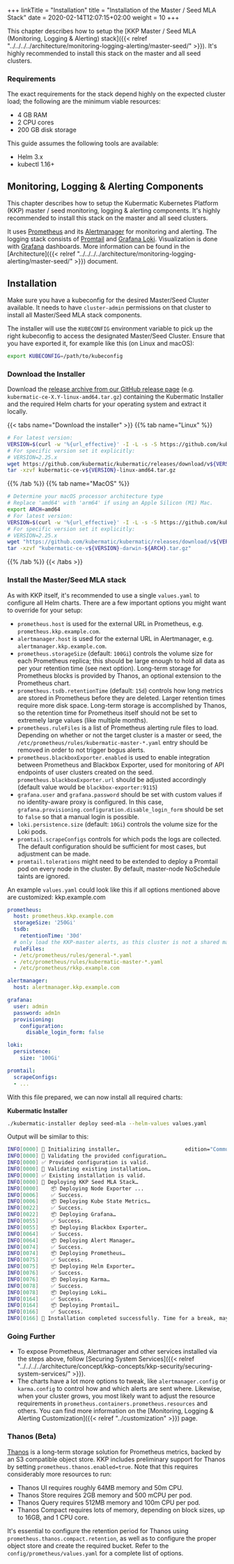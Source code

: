 +++
linkTitle = "Installation"
title = "Installation of the Master / Seed MLA Stack"
date = 2020-02-14T12:07:15+02:00
weight = 10
+++

This chapter describes how to setup the [KKP Master / Seed MLA (Monitoring, Logging & Alerting) stack]({{< relref "../../../../architecture/monitoring-logging-alerting/master-seed/" >}}). It's highly recommended to install this stack on the master and all seed clusters.

### Requirements

The exact requirements for the stack depend highly on the expected cluster load; the following are the minimum viable resources:

* 4 GB RAM
* 2 CPU cores
* 200 GB disk storage

This guide assumes the following tools are available:

* Helm 3.x
* kubectl 1.16+

## Monitoring, Logging & Alerting Components

This chapter describes how to setup the Kubermatic Kubernetes Platform (KKP) master / seed monitoring, logging & alerting components. It's highly recommended to install this
stack on the master and all seed clusters.

It uses [Prometheus](https://prometheus.io) and its [Alertmanager](https://prometheus.io/docs/alerting/alertmanager/) for monitoring and alerting. The logging stack consists of [Promtail](https://grafana.com/docs/loki/latest/send-data/promtail/) and [Grafana Loki](https://grafana.com/oss/loki/). Visualization is done with [Grafana](https://grafana.com) dashboards. More information can be found in the [Architecture]({{< relref "../../../../architecture/monitoring-logging-alerting/master-seed/" >}}) document.

## Installation

Make sure you have a kubeconfig for the desired Master/Seed Cluster available. It needs to have `cluster-admin` permissions on that cluster to install all Master/Seed MLA stack components.

The installer will use the `KUBECONFIG` environment variable to pick up the right kubeconfig to access the designated Master/Seed Cluster. Ensure that you have exported it, for example like this (on Linux and macOS):

```bash
export KUBECONFIG=/path/to/kubeconfig
```

### Download the Installer

Download the [release archive from our GitHub release page](https://github.com/kubermatic/kubermatic/releases/) (e.g. `kubermatic-ce-X.Y-linux-amd64.tar.gz`) containing the Kubermatic Installer and the required Helm charts for your operating system and extract it locally.

{{< tabs name="Download the installer" >}}
{{% tab name="Linux" %}}
```bash
# For latest version:
VERSION=$(curl -w '%{url_effective}' -I -L -s -S https://github.com/kubermatic/kubermatic/releases/latest -o /dev/null | sed -e 's|.*/v||')
# For specific version set it explicitly:
# VERSION=2.25.x
wget https://github.com/kubermatic/kubermatic/releases/download/v${VERSION}/kubermatic-ce-v${VERSION}-linux-amd64.tar.gz
tar -xzvf kubermatic-ce-v${VERSION}-linux-amd64.tar.gz
```
{{% /tab %}}
{{% tab name="MacOS" %}}
```bash
# Determine your macOS processor architecture type
# Replace 'amd64' with 'arm64' if using an Apple Silicon (M1) Mac.
export ARCH=amd64
# For latest version:
VERSION=$(curl -w '%{url_effective}' -I -L -s -S https://github.com/kubermatic/kubermatic/releases/latest -o /dev/null | sed -e 's|.*/v||')
# For specific version set it explicitly:
# VERSION=2.25.x
wget "https://github.com/kubermatic/kubermatic/releases/download/v${VERSION}/kubermatic-ce-v${VERSION}-darwin-${ARCH}.tar.gz"
tar -xzvf "kubermatic-ce-v${VERSION}-darwin-${ARCH}.tar.gz"
```
{{% /tab %}}
{{< /tabs >}}

### Install the Master/Seed MLA stack

As with KKP itself, it's recommended to use a single `values.yaml` to configure all Helm charts. There are a few important options you might want to override for your setup:

* `prometheus.host` is used for the external URL in Prometheus, e.g. `prometheus.kkp.example.com`.
* `alertmanager.host` is used for the external URL in Alertmanager, e.g. `alertmanager.kkp.example.com`.
* `prometheus.storageSize` (default: `100Gi`) controls the volume size for each Prometheus replica; this should be large enough to hold all data as per your retention time (see next option). Long-term storage for Prometheus blocks is provided by Thanos, an optional extension to the Prometheus chart.
* `prometheus.tsdb.retentionTime` (default: `15d`) controls how long metrics are stored in Prometheus before they are deleted. Larger retention times require more disk space. Long-term storage is accomplished by Thanos, so the retention time for Prometheus itself should not be set to extremely large values (like multiple months).
* `prometheus.ruleFiles` is a list of Prometheus alerting rule files to load. Depending on whether or not the target cluster is a master or seed, the `/etc/prometheus/rules/kubermatic-master-*.yaml` entry should be removed in order to not trigger bogus alerts.
* `prometheus.blackboxExporter.enabled` is used to enable integration between Prometheus and Blackbox Exporter, used for monitoring of API endpoints of user clusters created on the seed. `prometheus.blackboxExporter.url` should be adjusted accordingly (default value would be `blackbox-exporter:9115`)
* `grafana.user` and `grafana.password` should be set with custom values if no identity-aware proxy is configured. In this case, `grafana.provisioning.configuration.disable_login_form` should be set to `false` so that a manual login is possible.
* `loki.persistence.size` (default: `10Gi`) controls the volume size for the Loki pods.
* `promtail.scrapeConfigs` controls for which pods the logs are collected. The default configuration should be sufficient for most cases, but adjustment can be made.
* `promtail.tolerations` might need to be extended to deploy a Promtail pod on every node in the cluster. By default, master-node NoSchedule taints are ignored.

An example `values.yaml` could look like this if all options mentioned above are customized:
kkp.example.com
```yaml
prometheus:
  host: prometheus.kkp.example.com
  storageSize: '250Gi'
  tsdb:
    retentionTime: '30d'
  # only load the KKP-master alerts, as this cluster is not a shared master/seed
  ruleFiles:
  - /etc/prometheus/rules/general-*.yaml
  - /etc/prometheus/rules/kubermatic-master-*.yaml
  - /etc/prometheus/rkkp.example.com

alertmanager:
  host: alertmanager.kkp.example.com

grafana:
  user: admin
  password: adm1n
  provisioning:
    configuration:
      disable_login_form: false

loki:
  persistence:
    size: '100Gi'

promtail:
  scrapeConfigs:
  - ...
```

With this file prepared, we can now install all required charts:

**Kubermatic Installer**

```bash
./kubermatic-installer deploy seed-mla --helm-values values.yaml
```

Output will be similar to this:
```bash
INFO[0000] 🚀 Initializing installer…                     edition="Community Edition" version=X.Y
INFO[0000] 🚦 Validating the provided configuration…     
INFO[0000] ✅ Provided configuration is valid.           
INFO[0000] 🚦 Validating existing installation…          
INFO[0000] ✅ Existing installation is valid.            
INFO[0000] 🛫 Deploying KKP Seed MLA Stack…              
INFO[0000]    📦 Deploying Node Exporter ...             
INFO[0006]    ✅ Success.                                
INFO[0006]    📦 Deploying Kube State Metrics…           
INFO[0022]    ✅ Success.                                
INFO[0022]    📦 Deploying Grafana…                      
INFO[0055]    ✅ Success.                                
INFO[0055]    📦 Deploying Blackbox Exporter…            
INFO[0064]    ✅ Success.                                
INFO[0064]    📦 Deploying Alert Manager…                
INFO[0074]    ✅ Success.                                
INFO[0074]    📦 Deploying Prometheus…                   
INFO[0075]    ✅ Success.                                
INFO[0075]    📦 Deploying Helm Exporter…                
INFO[0076]    ✅ Success.                                
INFO[0076]    📦 Deploying Karma…                        
INFO[0078]    ✅ Success.                                
INFO[0078]    📦 Deploying Loki…                         
INFO[0164]    ✅ Success.                                
INFO[0164]    📦 Deploying Promtail…                     
INFO[0166]    ✅ Success.                                
INFO[0166] 🛬 Installation completed successfully. Time for a break, maybe? ☺ 
```

### Going Further

- To expose Prometheus, Alertmanager and other services installed via the steps above, follow [Securing System Services]({{< relref "../../../../architecture/concept/kkp-concepts/kkp-security/securing-system-services/" >}}).
- The charts have a lot more options to tweak, like `alertmanager.config` or `karma.config` to control how and which alerts are sent where. Likewise, when your cluster grows, you most likely want to adjust the resource requirements in `prometheus.containers.prometheus.resources` and others. You can find more information on the [Monitoring, Logging & Alerting Customization]({{< relref "../customization" >}}) page.

### Thanos (Beta)

[Thanos](https://thanos.io/) is a long-term storage solution for Prometheus metrics, backed by an S3 compatible object store. KKP includes preliminary support for Thanos by setting `prometheus.thanos.enabled=true`. Note that this requires considerably more resources to run:

* Thanos UI requires roughly 64MB memory and 50m CPU.
* Thanos Store requires 2GB memory and 500 mCPU per pod.
* Thanos Query requires 512MB memory and 100m CPU per pod.
* Thanos Compact requires lots of memory, depending on block sizes, up to 16GB, and 1 CPU core.

It's essential to configure the retention period for Thanos using `prometheus.thanos.compact.retention`, as well as to configure the proper object store and create the required bucket. Refer to the `config/prometheus/values.yaml` for a complete list of options.
